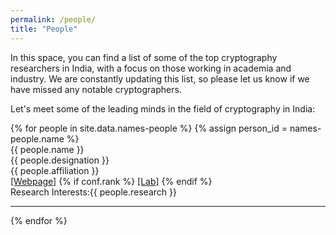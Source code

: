 ```yaml
---
permalink: /people/
title: "People"
---
```


In this space, you can find a list of some of the top cryptography researchers in India, with a focus on those working in academia and industry. We are constantly updating this list, so please let us know if we have missed any notable cryptographers.

Let's meet some of the leading minds in the field of cryptography in India:

<div class="people-container">
    {% for people in site.data.names-people %}
    {% assign person_id = names-people.name %}
    <div id="{{ person_id }}" class="people {% for tag in names-people.tags %} {{tag}} {% endfor %}">
      <div class="row">
          <div class="person_name">{{ people.name }}</div>
          <div class="person_designation">{{ people.designation }}</div>
          <div class="person_affiliation">{{ people.affiliation }}</div>
          <div class="person_webpage">
              <a class="people-webpage" href="{{people.webpage}}" target="_blank">[Webpage]</a>
              {% if conf.rank %}
              <a class="people-webpagelab" href="{{people.webpagelab}}" target="_blank">[Lab]</a>
              {% endif %}
          </div>
          <div class="person_research">Research Interests:{{ people.research }}</div>
      </div>
      <hr>
    </div>
    {% endfor %}
</div>